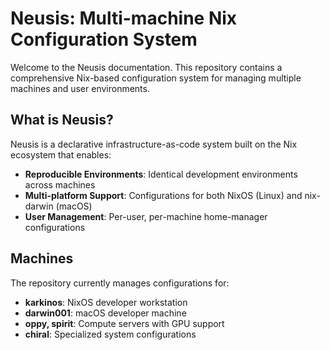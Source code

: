 # Neusis: Multi-machine Nix Configuration System

Welcome to the Neusis documentation. This repository contains a comprehensive Nix-based configuration system for managing multiple machines and user environments.

## What is Neusis?

Neusis is a declarative infrastructure-as-code system built on the Nix ecosystem that enables:

- **Reproducible Environments**: Identical development environments across machines
- **Multi-platform Support**: Configurations for both NixOS (Linux) and nix-darwin (macOS)
- **User Management**: Per-user, per-machine home-manager configurations

## Machines

The repository currently manages configurations for:

- **karkinos**: NixOS developer workstation
- **darwin001**: macOS developer machine
- **oppy, spirit**: Compute servers with GPU support
- **chiral**: Specialized system configurations

